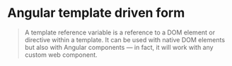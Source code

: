 Angular template driven form
=====================================================

> A template reference variable is a reference to a DOM element or directive within a template.
> It can be used with native DOM elements but also with Angular components — in fact, it will work with any custom web component.

